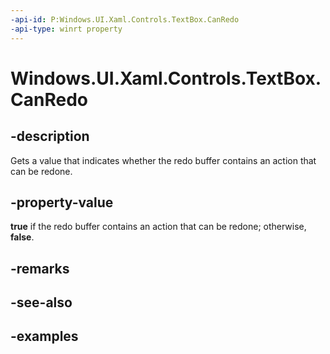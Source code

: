 ```yaml
---
-api-id: P:Windows.UI.Xaml.Controls.TextBox.CanRedo
-api-type: winrt property
---
```


<!-- Property syntax.
public bool CanRedo { get; }
-->

# Windows.UI.Xaml.Controls.TextBox.CanRedo

## -description

Gets a value that indicates whether the redo buffer contains an action that can be redone.

## -property-value

**true** if the redo buffer contains an action that can be redone; otherwise, **false**.

## -remarks

## -see-also

## -examples

